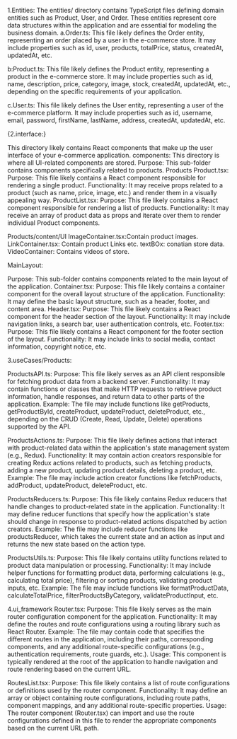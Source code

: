 1.Entities:
The entities/ directory contains TypeScript files defining domain entities such as Product, User, and Order. These entities represent core data structures within the application and are essential for modeling the business domain.
a.Order.ts:
This file likely defines the Order entity, representing an order placed by a user in the e-commerce store.
It may include properties such as id, user, products, totalPrice, status, createdAt, updatedAt, etc.

b:Product.ts:
This file likely defines the Product entity, representing a product in the e-commerce store.
It may include properties such as id, name, description, price, category, image, stock, createdAt, updatedAt, etc., depending on the specific requirements of your application.

c.User.ts:
This file likely defines the User entity, representing a user of the e-commerce platform.
It may include properties such as id, username, email, password, firstName, lastName, address, createdAt, updatedAt, etc.

{2.interface:}

This directory likely contains React components that make up the user interface of your e-commerce application.
components:
This directory is where all UI-related components are stored.
Purpose: This sub-folder contains components specifically related to products.
Products
Product.tsx:
Purpose: This file likely contains a React component responsible for rendering a single product.
Functionality: It may receive props related to a product (such as name, price, image, etc.) and render them in a visually appealing way.
ProductList.tsx:
Purpose: This file likely contains a React component responsible for rendering a list of products.
Functionality: It may receive an array of product data as props and iterate over them to render individual Product components.

Products/content/UI
ImageContainer.tsx:Contain product images.
LinkContainer.tsx: Contain product Links etc.
textBOx: conatian store data.
VideoContainer: Contains videos of store.

MainLayout:

Purpose: This sub-folder contains components related to the main layout of the application.
Container.tsx:
Purpose: This file likely contains a container component for the overall layout structure of the application.
Functionality: It may define the basic layout structure, such as a header, footer, and content area.
Header.tsx:
Purpose: This file likely contains a React component for the header section of the layout.
Functionality: It may include navigation links, a search bar, user authentication controls, etc.
Footer.tsx:
Purpose: This file likely contains a React component for the footer section of the layout.
Functionality: It may include links to social media, contact information, copyright notice, etc.

3.useCases/Products:

ProductsAPI.ts:
Purpose: This file likely serves as an API client responsible for fetching product data from a backend server.
Functionality: It may contain functions or classes that make HTTP requests to retrieve product information, handle responses, and return data to other parts of the application.
Example: The file may include functions like getProducts, getProductById, createProduct, updateProduct, deleteProduct, etc., depending on the CRUD (Create, Read, Update, Delete) operations supported by the API.

ProductsActions.ts:
Purpose: This file likely defines actions that interact with product-related data within the application's state management system (e.g., Redux).
Functionality: It may contain action creators responsible for creating Redux actions related to products, such as fetching products, adding a new product, updating product details, deleting a product, etc.
Example: The file may include action creator functions like fetchProducts, addProduct, updateProduct, deleteProduct, etc.

ProductsReducers.ts:
Purpose: This file likely contains Redux reducers that handle changes to product-related state in the application.
Functionality: It may define reducer functions that specify how the application's state should change in response to product-related actions dispatched by action creators.
Example: The file may include reducer functions like productsReducer, which takes the current state and an action as input and returns the new state based on the action type.

ProductsUtils.ts:
Purpose: This file likely contains utility functions related to product data manipulation or processing.
Functionality: It may include helper functions for formatting product data, performing calculations (e.g., calculating total price), filtering or sorting products, validating product inputs, etc.
Example: The file may include functions like formatProductData, calculateTotalPrice, filterProductsByCategory, validateProductInput, etc.

4.ui_framework
Router.tsx:
Purpose: This file likely serves as the main router configuration component for the application.
Functionality: It may define the routes and route configurations using a routing library such as React Router.
Example: The file may contain code that specifies the different routes in the application, including their paths, corresponding components, and any additional route-specific configurations (e.g., authentication requirements, route guards, etc.).
Usage: This component is typically rendered at the root of the application to handle navigation and route rendering based on the current URL.

RoutesList.tsx:
Purpose: This file likely contains a list of route configurations or definitions used by the router component.
Functionality: It may define an array or object containing route configurations, including route paths, component mappings, and any additional route-specific properties.
Usage: The router component (Router.tsx) can import and use the route configurations defined in this file to render the appropriate components based on the current URL path.




